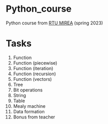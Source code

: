 # Python_course
Python course from [RTU MIREA](https://www.mirea.ru/) (spring 2023)

# Tasks
1. Function
2. Function (piecewise)
3. Function (iteration)
4. Function (recursion)
5. Function (vectors)
6. Tree
7. Bit operations
8. String
9. Table 
10. Mealy machine
11. Data formation
12. Bonus from teacher
